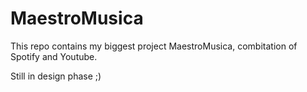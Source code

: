 # MaestroMusica

This repo contains my biggest project MaestroMusica, combitation of Spotify and Youtube.

Still in design phase ;)
